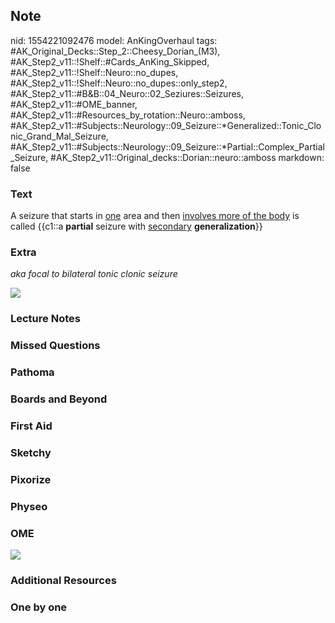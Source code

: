 ## Note
nid: 1554221092476
model: AnKingOverhaul
tags: #AK_Original_Decks::Step_2::Cheesy_Dorian_(M3), #AK_Step2_v11::!Shelf::#Cards_AnKing_Skipped, #AK_Step2_v11::!Shelf::Neuro::no_dupes, #AK_Step2_v11::!Shelf::Neuro::no_dupes::only_step2, #AK_Step2_v11::#B&B::04_Neuro::02_Seziures::Seizures, #AK_Step2_v11::#OME_banner, #AK_Step2_v11::#Resources_by_rotation::Neuro::amboss, #AK_Step2_v11::#Subjects::Neurology::09_Seizure::*Generalized::Tonic_Clonic_Grand_Mal_Seizure, #AK_Step2_v11::#Subjects::Neurology::09_Seizure::*Partial::Complex_Partial_Seizure, #AK_Step2_v11::Original_decks::Dorian::neuro::amboss
markdown: false

### Text
A seizure that starts in <u>one</u> area and then <u>involves more
of the body</u> is called {{c1::a <b>partial</b> seizure with
<u>secondary</u> <b>generalization</b>}}

### Extra
<i>aka focal to bilateral tonic clonic seizure</i>
<div>
  <i><img src="paste-18597208391681%20(1).jpg"></i>
</div>

### Lecture Notes


### Missed Questions


### Pathoma


### Boards and Beyond


### First Aid


### Sketchy


### Pixorize


### Physeo


### OME
<div class="ome-widget">
  <a href="https://onlinemeded.org?ref=anki"><img src=
  "_OME_AnkiFlashcards_General_3.png"></a>
</div>

### Additional Resources


### One by one

